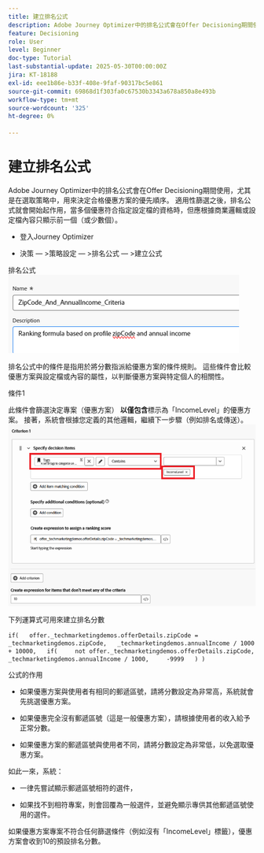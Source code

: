 ```yaml
---
title: 建立排名公式
description: Adobe Journey Optimizer中的排名公式會在Offer Decisioning期間使用，尤其是在選取策略中，用來決定合格優惠方案的優先順序。
feature: Decisioning
role: User
level: Beginner
doc-type: Tutorial
last-substantial-update: 2025-05-30T00:00:00Z
jira: KT-18188
exl-id: eee1b86e-b33f-408e-9faf-90317bc5e861
source-git-commit: 69868d1f303fa0c67530b3343a678a850a8e493b
workflow-type: tm+mt
source-wordcount: '325'
ht-degree: 0%

---
```


# 建立排名公式

Adobe Journey Optimizer中的排名公式會在Offer Decisioning期間使用，尤其是在選取策略中，用來決定合格優惠方案的優先順序。 適用性篩選之後，排名公式就會開始起作用，當多個優惠符合指定設定檔的資格時，但應根據商業邏輯或設定檔內容只顯示前一個（或少數個）。

* 登入Journey Optimizer

* 決策 — >策略設定 — >排名公式 — >建立公式

排名公式
![name_description](assets/formuala-ranking.png)

排名公式中的條件是指用於將分數指派給優惠方案的條件規則。 這些條件會比較優惠方案與設定檔或內容的屬性，以判斷優惠方案與特定個人的相關性。



條件1

此條件會篩選決定專案（優惠方案） **以僅包含**&#x200B;標示為「IncomeLevel」的優惠方案。
接著，系統會根據您定義的其他邏輯，繼續下一步驟（例如排名或傳送）。
![criteria_one](assets/income-related-formula.png)


下列運算式可用來建立排名分數

```pql
if(   offer._techmarketingdemos.offerDetails.zipCode = _techmarketingdemos.zipCode,   _techmarketingdemos.annualIncome / 1000 + 10000,   if(     not offer._techmarketingdemos.offerDetails.zipCode,     _techmarketingdemos.annualIncome / 1000,     -9999   ) )
```

公式的作用

* 如果優惠方案與使用者有相同的郵遞區號，請將分數設定為非常高，系統就會先挑選優惠方案。

* 如果優惠完全沒有郵遞區號（這是一般優惠方案），請根據使用者的收入給予正常分數。

* 如果優惠方案的郵遞區號與使用者不同，請將分數設定為非常低，以免選取優惠方案。

如此一來，系統：

* 一律先嘗試顯示郵遞區號相符的選件，

* 如果找不到相符專案，則會回覆為一般選件，並避免顯示專供其他郵遞區號使用的選件。


如果優惠方案專案不符合任何篩選條件（例如沒有「IncomeLevel」標籤），優惠方案會收到10的預設排名分數。




